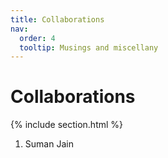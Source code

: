 ```yaml
---
title: Collaborations
nav:
  order: 4
  tooltip: Musings and miscellany
---
```


# <i class="fas fa-feather-alt"></i>Collaborations

{% include section.html %}

1. Suman Jain





